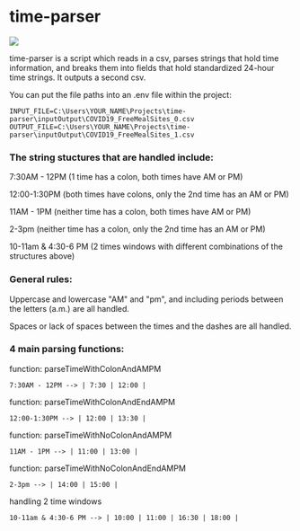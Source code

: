 # time-parser

![](https://readme-github-images.s3.amazonaws.com/time-parser/csv_after_parse_01.PNG)

time-parser is a script which reads in a csv, parses strings that hold time information, and breaks them into fields that hold standardized 24-hour time strings.  It outputs a second csv.

You can put the file paths into an .env file within the project:

    INPUT_FILE=C:\Users\YOUR_NAME\Projects\time-parser\inputOutput\COVID19_FreeMealSites_0.csv
    OUTPUT_FILE=C:\Users\YOUR_NAME\Projects\time-parser\inputOutput\COVID19_FreeMealSites_1.csv

### The string stuctures that are handled include:

7:30AM - 12PM (1 time has a colon, both times have AM or PM)

12:00-1:30PM (both times have colons, only the 2nd time has an AM or PM)

11AM - 1PM (neither time has a colon, both times have AM or PM)

2-3pm (neither time has a colon, only the 2nd time has an AM or PM)

10-11am & 4:30-6 PM (2 times windows with different combinations of the structures above)


### General rules:

Uppercase and lowercase "AM" and "pm", and including periods between the letters (a.m.) are all handled.

Spaces or lack of spaces between the times and the dashes are all handled.

### 4 main parsing functions:

function: parseTimeWithColonAndAMPM

    7:30AM - 12PM --> | 7:30 | 12:00 |

function: parseTimeWithColonAndEndAMPM

    12:00-1:30PM --> | 12:00 | 13:30 |

function: parseTimeWithNoColonAndAMPM

    11AM - 1PM --> | 11:00 | 13:00 |

function: parseTimeWithNoColonAndEndAMPM

    2-3pm --> | 14:00 | 15:00 |

handling 2 time windows

    10-11am & 4:30-6 PM --> | 10:00 | 11:00 | 16:30 | 18:00 |
